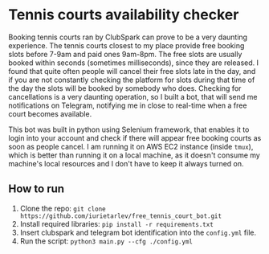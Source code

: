 # Tennis courts availability checker

Booking tennis courts ran by ClubSpark can prove to be a very daunting experience. The tennis courts closest to my place provide free booking slots before 7-9am and paid ones 9am-8pm. The free slots are usually booked within seconds (sometimes milliseconds), since they are released. I found that quite often people will cancel their free slots late in the day, and if you are not constantly checking the platform for slots during that time of the day the slots will be booked by somebody who does. Checking for cancellations is a very daunting operation, so I built a bot, that will send me notifications on Telegram, notifying me in close to real-time when a free court becomes available.

This bot was built in python using Selenium framework, that enables it to login into your account and check if there will appear free booking courts as soon as people cancel. I am running it on AWS EC2 instance (inside `tmux`), which is better than running it on a local machine, as it doesn't consume my machine's local resources and I don't have to keep it always turned on.

## How to run

1. Clone the repo: `git clone https://github.com/iurietarlev/free_tennis_court_bot.git`
2. Install required libraries: `pip install -r requirements.txt`
3. Insert clubspark and telegram bot identification into the `config.yml` file.
4. Run the script: `python3 main.py --cfg ./config.yml`
